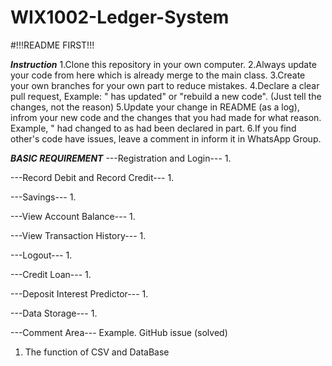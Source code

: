 # WIX1002-Ledger-System
#!!!README FIRST!!!

___Instruction___
1.Clone this repository in your own computer.
2.Always update your code from here which is already merge to the main class.
3.Create your own branches for your own part to reduce mistakes.
4.Declare a clear pull request, Example: "<NEWFEATURES> has updated" or "rebuild a new code". (Just tell the changes, not the reason)
5.Update your change in README (as a log), infrom your new code and the changes that you had made for what reason. Example, " <NAME> had changed to <name> as <NAME> had been declared in <SOMEONE> part.
6.If you find other's code have issues, leave a comment in inform it in WhatsApp Group.

___BASIC REQUIREMENT___
---Registration and Login---
1.

---Record Debit and Record Credit---
1.

---Savings---
1.

---View Account Balance---
1.

---View Transaction History---
1.

---Logout---
1.

---Credit Loan---
1.

---Deposit Interest Predictor---
1.

---Data Storage---
1.

---Comment Area---
Example. GitHub issue (solved)
1. The function of CSV and DataBase











